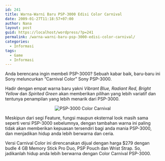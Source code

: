 ```yaml
---
id: 241
title: Warna-Warni Baru PSP-3000 Edisi Color Carnival
date: 2009-01-27T11:18:57+07:00
author: Nana
layout: post
guid: https://localhost/wordpress/?p=241
permalink: /warna-warni-baru-psp-3000-edisi-color-carnival/
categories:
  - Informasi
tags:
  - Game
  - Informasi
---
```

<div>
  <p>
    Anda berencana ingin membeli PSP-3000? Sebuah kabar baik, baru-baru ini Sony meluncurkan “Carnival Color” Sony PSP-3000.
  </p>
  
  <p>
    Hadir dengan empat warna baru yakni <em>Vibrant Blue, Radiant Red, Bright Yellow</em> dan <em>Spirited Green</em> akan memberikan pilihan yang lebih variatif dan tentunya penampilan yang lebih menarik dari PSP-3000.
  </p>
</div>

<div>
  <div style="text-align: center;">
    <img title="PSP-3000 Color Carnival" src="https://wisatacinta.files.wordpress.com/2009/01/psp3000.jpg" alt="PSP-3000 Color Carnival" border="0" />
  </div>
  
  <p>
    Meskipun dari segi Feature, fungsi maupun eksternal look masih sama seperti versi PSP-3000 sebelumnya, dengan tambahan warna ini paling tidak akan memberikan kepuasan tersendiri bagi anda mania PSP-3000, dan menjadikan hidup anda lebih berwarna dan ceria.
  </p>
  
  <p>
    Versi Carnival Color ini direncanakan dijual dengan harga $279 dengan budle 4 GB Memory Stick Pro Duo, PSP Pouch dan Wrist Strap. So, jadikanlah hidup anda lebih berwarna dengan Color Carnival PSP-3000.
  </p>
</div>